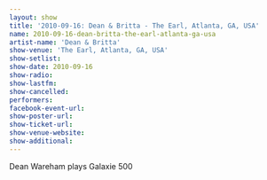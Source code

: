 ```yaml
---
layout: show
title: '2010-09-16: Dean & Britta - The Earl, Atlanta, GA, USA'
name: 2010-09-16-dean-britta-the-earl-atlanta-ga-usa
artist-name: 'Dean & Britta'
show-venue: 'The Earl, Atlanta, GA, USA'
show-setlist: 
show-date: 2010-09-16
show-radio: 
show-lastfm: 
show-cancelled: 
performers: 
facebook-event-url: 
show-poster-url: 
show-ticket-url: 
show-venue-website: 
show-additional: 
---
```


Dean Wareham plays Galaxie 500